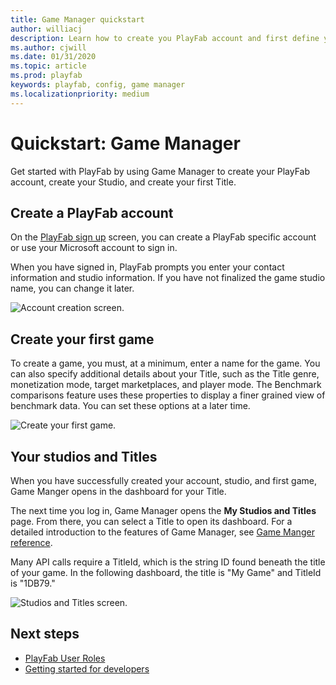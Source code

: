 ```yaml
---
title: Game Manager quickstart
author: williacj
description: Learn how to create you PlayFab account and first define your first game.
ms.author: cjwill
ms.date: 01/31/2020
ms.topic: article
ms.prod: playfab
keywords: playfab, config, game manager
ms.localizationpriority: medium
---
```


# Quickstart: Game Manager

Get started with PlayFab by using Game Manager to create your PlayFab account, create your Studio, and create your first Title.

## Create a PlayFab account

On the [PlayFab sign up](https://developer.playfab.com/en-us/sign-up) screen, you can create a PlayFab specific account or use your Microsoft account to sign in.

When you have signed in, PlayFab prompts you enter your contact information and studio information. If you have not finalized the game studio name, you can change it later.

![Account creation screen.](media/quickstart/create-account.png)

## Create your first game

To create a game, you must, at a minimum, enter a name for the game. You can also specify additional details about your Title, such as the Title genre, monetization mode, target marketplaces, and player mode. The Benchmark comparisons feature uses these properties to display a finer grained view of benchmark data. You can set these options at a later time.

![Create your first game.](media/quickstart/create-first-game.png)

## Your studios and Titles

When you have successfully created your account, studio, and first game, Game Manger opens in the dashboard for your Title.

The next time you log in, Game Manager opens the **My Studios and Titles** page. From there, you can select a Title to open its dashboard. For a detailed introduction to the features of Game Manager, see [Game Manger reference](reference.md).

Many API calls require a TitleId, which is the string ID found beneath the title of your game. In the following dashboard, the title is "My Game" and TitleId is "1DB79."

![Studios and Titles screen.](media/quickstart/my-studios-titles.png)

## Next steps

- [PlayFab User Roles](playfab-user-roles.md)
- [Getting started for developers](../../../personas/developer.md)
